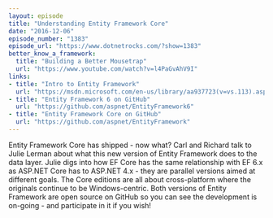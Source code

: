 ```yaml
---
layout: episode
title: "Understanding Entity Framework Core"
date: "2016-12-06"
episode_number: "1383"
episode_url: "https://www.dotnetrocks.com/?show=1383"
better_know_a_framework:
  title: "Building a Better Mousetrap"
  url: "https://www.youtube.com/watch?v=l4PaGvAhV9I"
links:
- title: "Intro to Entity Framework"
  url: "https://msdn.microsoft.com/en-us/library/aa937723(v=vs.113).aspx"
- title: "Entity Framework 6 on GitHub"
  url: "https://github.com/aspnet/EntityFramework6"
- title: "Entity Framework Core on GitHub"
  url: "https://github.com/aspnet/EntityFramework"
---
```


Entity Framework Core has shipped - now what? Carl and Richard talk to Julie Lerman about what this new version of Entity Framework does to the data layer. Julie digs into how EF Core has the same relationship with EF 6.x as ASP.NET Core has to ASP.NET 4.x - they are parallel versions aimed at different goals. The Core editions are all about cross-platform where the originals continue to be Windows-centric. Both versions of Entity Framework are open source on GitHub so you can see the development is on-going - and participate in it if you wish!
